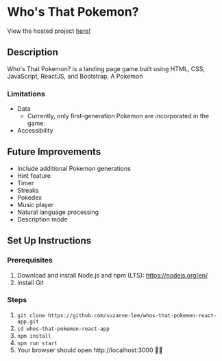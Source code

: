 # Who's That Pokemon? 

View the hosted project [here! ](https://youthful-bassi-d20dc8.netlify.app/)

## Description

Who's That Pokemon? is a landing page game built using HTML, CSS, JavaScript, ReactJS, and Bootstrap. A Pokemon 

### Limitations 
- Data
  - Currently, only first-generation Pokemon are incorporated in the game. 
- Accessibility 

## Future Improvements 
- Include additional Pokemon generations
- Hint feature
- Timer
- Streaks 
- Pokedex 
- Music player
- Natural language processing 
- Description mode 

## Set Up Instructions 

### Prerequisites

1. Download and install Node.js and npm (LTS): https://nodejs.org/en/
2. Install Git

### Steps

1. `git clone https://github.com/suzanne-lee/whos-that-pokemon-react-app.git`
1. `cd whos-that-pokemon-react-app`
1. `npm install`
1. `npm run start`
1. Your browser should open http://localhost:3000 🥳🎉
